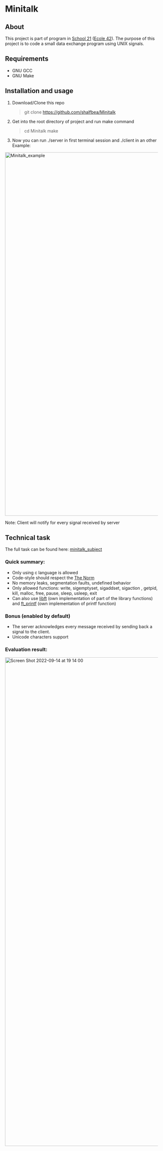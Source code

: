 # Minitalk

## About

This project is part of program in [School 21](https://21-school.ru/) ([Ecole 42](42.fr)).
The purpose of this project is to code a small data exchange program
using UNIX signals.


## Requirements

- GNU GCC
- GNU Make

## Installation and usage

1. Download/Clone this repo

   > git clone https://github.com/shalfbea/Minitalk

2. Get into the root directory of project and run make command

   > cd Minitalk
   > make

3. Now you can run ./server in first terminal session and ./client <ServerPort> <Message> in an other
	Example:

<img width="1199" alt="Minitalk_example" src="https://user-images.githubusercontent.com/92727363/190214801-af9c154a-7791-4ae8-a91f-1f8afa23fe75.png">

Note: Client will notify for every signal received by server

## Technical task

The full task can be found here: [minitalk_subject](https://github.com/shalfbea/Minitalk/blob/main/minitalk_subject.pdf)

### Quick summary:

- Only using c language is allowed
- Code-style should respect the [The Norm](https://github.com/MagicHatJo/-42-Norm/blob/master/norme.en.pdf)
- No memory leaks, segmentation faults, undefined behavior
- Only allowed functions: write, sigemptyset, sigaddset, sigaction ,
getpid, kill, malloc, free, pause, sleep, usleep, exit
- Can also use [libft](https://github.com/shalfbea/libft) (own implementation of part of the library functions)
and [ft_printf](https://github.com/shalfbea/ft_printf) (own implementation of printf function)
### Bonus (enabled by default)

- The server acknowledges every message received by sending back a signal to the client.
- Unicode characters support

### Evaluation result:
<img width="1612" alt="Screen Shot 2022-09-14 at 19 14 00" src="https://user-images.githubusercontent.com/92727363/190215040-7399b7fc-7ef7-4642-9d37-201933ca812f.png">
